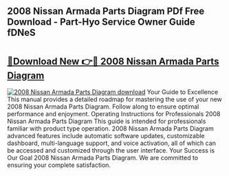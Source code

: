 ## 2008 Nissan Armada Parts Diagram PDf Free Download - Part-Hyo Service Owner Guide fDNeS

# <h2><a href="http://dfkj90k.blite.top/?on=2008+Nissan+Armada+Parts+Diagram">🔗Download New 👉🔴 2008 Nissan Armada Parts Diagram</a></h2>

[![2008 Nissan Armada Parts Diagram download](https://i.imgur.com/lujVjoI.png)](http://dfkj90k.blite.top/?on=2008+Nissan+Armada+Parts+Diagram)
Your Guide to Excellence This manual provides a detailed roadmap for mastering the use of your new 2008 Nissan Armada Parts Diagram. Follow along to ensure optimal performance and enjoyment. Operating Instructions for Professionals 2008 Nissan Armada Parts Diagram This guide is intended for professionals familiar with product type operation. 2008 Nissan Armada Parts Diagram advanced features include automatic software updates, customizable dashboard, multi-language support, and voice activation, all of which can be accessed and customized through the user interface. Your Success is Our Goal 2008 Nissan Armada Parts Diagram. We are committed to ensuring your complete satisfaction.
